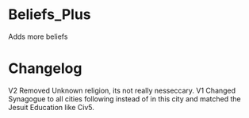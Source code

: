 # Beliefs_Plus
Adds more beliefs
# Changelog 
V2 Removed Unknown religion, its not really nesseccary.
V1 Changed Synagogue to all cities following instead of in this city and matched the Jesuit Education like Civ5.
